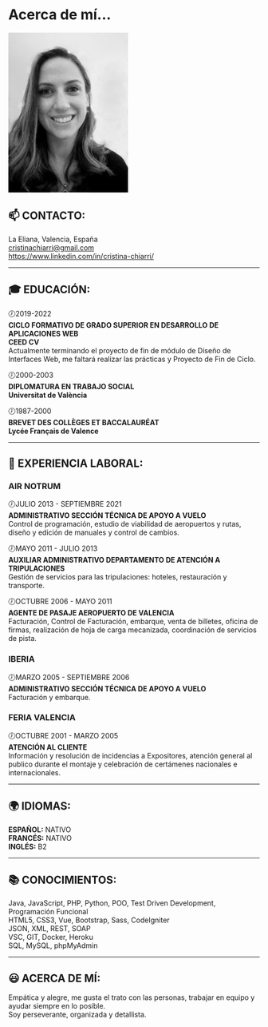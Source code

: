 # Acerca de mí...
![This is me](https://github.com/Crischi/Crischi/blob/main/CV_img.jpg)


## 📫 CONTACTO:
La Eliana, Valencia, España  
cristinachiarri@gmail.com  
https://www.linkedin.com/in/cristina-chiarri/

***

## :mortar_board: EDUCACIÓN:  
🕖2019-2022  
**CICLO FORMATIVO DE GRADO SUPERIOR EN DESARROLLO DE APLICACIONES WEB**  
**CEED CV**  
Actualmente terminando el proyecto de fin de módulo de Diseño de Interfaces Web, me faltará realizar las prácticas y Proyecto de Fin de Ciclo.

🕖2000-2003  
**DIPLOMATURA EN TRABAJO SOCIAL**  
**Universitat de València**

🕖1987-2000  
**BREVET DES COLLÈGES ET BACCALAURÉAT**  
**Lycée Français de Valence**

***

## 💼 EXPERIENCIA LABORAL:

### AIR NOTRUM
🕖JULIO 2013 - SEPTIEMBRE 2021  
**ADMINISTRATIVO SECCIÓN TÉCNICA DE APOYO A VUELO**  
Control de programación, estudio de viabilidad de aeropuertos y rutas,  diseño y edición de manuales y control de cambios.

🕖MAYO 2011 - JULIO 2013  
**AUXILIAR ADMINISTRATIVO DEPARTAMENTO DE ATENCIÓN A TRIPULACIONES**  
Gestión de servicios para las tripulaciones: hoteles, restauración y transporte.

🕖OCTUBRE 2006 - MAYO 2011  
**AGENTE DE PASAJE AEROPUERTO DE VALENCIA**  
Facturación, Control de Facturación, embarque, venta de billetes, oficina de firmas, realización de hoja de carga mecanizada, coordinación de servicios de pista.

### IBERIA
🕖MARZO 2005 - SEPTIEMBRE 2006  
**ADMINISTRATIVO SECCIÓN TÉCNICA DE APOYO A VUELO**  
Facturación y embarque.

### FERIA VALENCIA
🕖OCTUBRE 2001 - MARZO 2005  
**ATENCIÓN AL CLIENTE**  
Información y resolución de incidencias a Expositores, atención general al publico durante el montaje y celebración de certámenes nacionales e internacionales.

***

## 🌍 IDIOMAS:
**ESPAÑOL:** NATIVO  
**FRANCÉS:** NATIVO  
**INGLÉS:** B2  

***

## 📚 CONOCIMIENTOS:
Java, JavaScript, PHP, Python, POO, Test Driven Development, Programación Funcional  
HTML5, CSS3, Vue, Bootstrap, Sass, CodeIgniter  
JSON, XML, REST, SOAP  
VSC, GIT, Docker, Heroku  
SQL, MySQL, phpMyAdmin

***

## 😃 ACERCA DE MÍ:
Empática y alegre, me gusta el trato con las personas, trabajar en equipo y ayudar siempre en lo posible.  
Soy perseverante, organizada y detallista.


